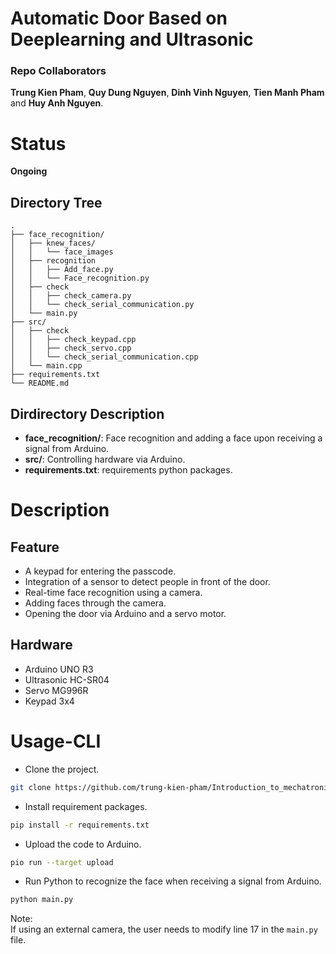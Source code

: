 # Automatic Door Based on Deeplearning and Ultrasonic

### Repo Collaborators

**Trung Kien Pham**, **Quy Dung Nguyen**, **Dinh Vinh Nguyen**, **Tien Manh Pham** and **Huy Anh Nguyen**.

# Status

**Ongoing**

## Directory Tree

```
.
├── face_recognition/
│   ├── knew_faces/
│   │   └── face_images
│   ├── recognition
│   │   ├── Add_face.py
│   │   └── Face_recognition.py
│   ├── check
│   │   ├── check_camera.py
│   │   └── check_serial_communication.py
│   └── main.py
├── src/
│   ├── check
│   │   ├── check_keypad.cpp
│   │   ├── check_servo.cpp
│   │   └── check_serial_communication.cpp
│   └── main.cpp
├── requirements.txt
└── README.md
```

## Dirdirectory Description

- **face_recognition/**: Face recognition and adding a face upon receiving a signal from Arduino.
- **src/**: Controlling hardware via Arduino.
- **requirements.txt**: requirements python packages.

# Description

## Feature
- A keypad for entering the passcode.
- Integration of a sensor to detect people in front of the door.
- Real-time face recognition using a camera.
- Adding faces through the camera.
- Opening the door via Arduino and a servo motor.

## Hardware
- Arduino UNO R3
- Ultrasonic HC-SR04
- Servo MG996R
- Keypad 3x4

# Usage-CLI
- Clone the project.

```bash
git clone https://github.com/trung-kien-pham/Introduction_to_mechatronic.git
```

- Install requirement packages.

```bash
pip install -r requirements.txt
```

- Upload the code to Arduino. 

```bash
pio run --target upload
```

- Run Python to recognize the face when receiving a signal from Arduino.

```bash
python main.py
```
Note: <br>If using an external camera, the user needs to modify line 17 in the `main.py` file.